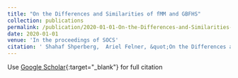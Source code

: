 ```yaml
---
title: "On the Differences and Similarities of fMM and GBFHS"
collection: publications
permalink: /publication/2020-01-01-On-the-Differences-and-Similarities-of-fMM-and-GBFHS
date: 2020-01-01
venue: 'In the proceedings of SOCS'
citation: ' Shahaf Shperberg,  Ariel Felner, &quot;On the Differences and Similarities of fMM and GBFHS.&quot; In the proceedings of SOCS, 2020.'
---
```

Use [Google Scholar](https://scholar.google.com/scholar?q=On+the+Differences+and+Similarities+of+fMM+and+GBFHS){:target="_blank"} for full citation